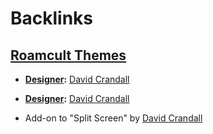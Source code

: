 
# Backlinks
## [Roamcult Themes](<Roamcult Themes.md>)
- **[Designer](<Designer.md>):** [David Crandall](<David Crandall.md>)

- **[Designer](<Designer.md>):** [David Crandall](<David Crandall.md>)

- Add-on to "Split Screen" by [David Crandall](<David Crandall.md>)

